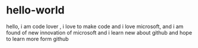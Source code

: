 # hello-world
hello, i am code lover , i love to make code and i love microsoft, and i am found of new innovation of microsoft and i learn new about github and hope to learn more form github
